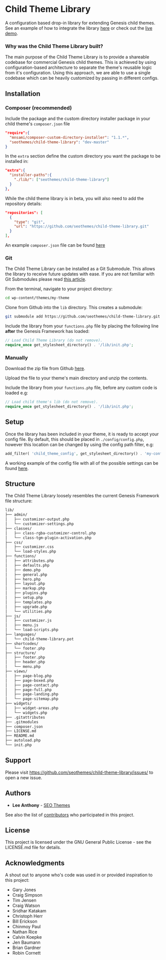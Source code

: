 # Child Theme Library

A configuration based drop-in library for extending Genesis child themes. See an example of how to integrate the library [here](https://github.com/seothemes/genesis-starter) or check out the [live demo](https://demo.seothemes.com/genesis-starter). 

### Why was the Child Theme Library built?

The main purpose of the Child Theme Library is to provide a shareable codebase for commercial Genesis child themes. This is achieved by using configuration-based architecture to separate the theme's reusable logic from it's configuration. Using this approach, we are able to use a single codebase which can be heavily customized by passing in different configs.

## Installation

### Composer (recommended)

Include the package and the custom directory installer package in your child theme's `composer.json` file

```json
"require":{
  "mnsami/composer-custom-directory-installer": "1.1.*",
  "seothemes/child-theme-library": "dev-master"
}
```

In the `extra` section define the custom directory you want the package to be installed in:

```json
"extra":{
  "installer-paths":{
    "./lib/": ["seothemes/child-theme-library"]
  }
},
```

While the child theme library is in beta, you will also need to add the repository details:

```json
"repositories": [
  {
    "type": "git",
    "url": "https://github.com/seothemes/child-theme-library.git"
  }
],
```

An example `composer.json` file can be found [here](https://github.com/seothemes/genesis-starter/composer.json)

### Git

The Child Theme Library can be installed as a Git Submodule. This allows the library to receive future updates with ease. If you are not familiar with Git Submodules please read [this article](https://gist.github.com/gitaarik/8735255).

From the terminal, navigate to your project directory:

```sh
cd wp-content/themes/my-theme
```

Clone from Github into the `lib` directory. This creates a submodule:

```sh
git submodule add https://github.com/seothemes/child-theme-library.git lib
```

Include the library from your `functions.php` file by placing the following line **after** the Genesis Framework has loaded:

```php
// Load Child Theme Library (do not remove).
require_once get_stylesheet_directory() . '/lib/init.php';
```

### Manually

Download the zip file from Github [here](https://github.com/seothemes/child-theme-library/archive/master.zip).

Upload the file to your theme's main directory and unzip the contents.

Include the library from your `functions.php` file, before any custom code is loaded e.g:

```php
// Load child theme's lib (do not remove).
require_once get_stylesheet_directory() . '/lib/init.php';
```

## Setup

Once the library has been included in your theme, it is ready to accept your config file. By default, this should be placed in `./config/config.php`, however this location can be changed by using the config path filter, e.g:

```php
add_filter( 'child_theme_config', get_stylesheet_directory() . 'my-config.php' );
```

A working example of the config file with all of the possible settings can be found [here](https://github.com/seothemes/genesis-starter/composer.json).

## Structure

The Child Theme Library loosely resembles the current Genesis Framework file structure:

```sh
lib/
├── admin/
│   ├── customizer-output.php
│   └── customizer-settings.php
├── classes/
│   ├── class-rgba-customizer-control.php
│   └── class-tgm-plugin-activation.php
├── css/
│   ├── customizer.css
│   └── load-styles.php
├── functions/
│   ├── attributes.php
│   ├── defaults.php
│   ├── demo.php
│   ├── general.php
│   ├── hero.php
│   ├── layout.php
│   ├── markup.php
│   ├── plugins.php
│   ├── setup.php
│   ├── templates.php
│   ├── upgrade.php
│   └── utilities.php
├── js/
│   ├── customizer.js
│   ├── menu.js
│   └── load-scripts.php
├── languages/
│   └── child-theme-library.pot
├── shortcodes/
│   └── footer.php
├── structure/
│   ├── footer.php
│   ├── header.php
│   └── menu.php
├── views/
│   ├── page-blog.php
│   ├── page-boxed.php
│   ├── page-contact.php
│   ├── page-full.php
│   ├── page-landing.php
│   └── page-sitemap.php
├── widgets/
│   ├── widget-areas.php
│   └── widgets.php
├── .gitattributes
├── .gitmodules
├── composer.json
├── LICENSE.md
├── README.md
├── autoload.php
└── init.php
```

## Support

Please visit https://github.com/seothemes/child-theme-library/issues/ to open a new issue.

## Authors

- **Lee Anthony** - [SEO Themes](https://seothemes.com/)

See also the list of [contributors](https://github.com/seothemes/child-theme-library/graphs/contributors) who participated in this project.

## License

This project is licensed under the GNU General Public License - see the LICENSE.md file for details.

## Acknowledgments

A shout out to anyone who's code was used in or provided inspiration to this project:

- Gary Jones
- Craig Simpson
- Tim Jensen
- Craig Watson
- Sridhar Katakam
- Christoph Herr
- Bill Erickson
- Chinmoy Paul
- Nathan Rice
- Calvin Koepke
- Jen Baumann
- Brian Gardner
- Robin Cornett
